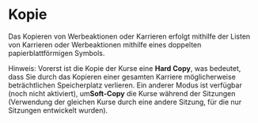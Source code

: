 
# Kopie

Das Kopieren von Werbeaktionen oder Karrieren erfolgt mithilfe der Listen von Karrieren oder Werbeaktionen mithilfe eines doppelten papierblattförmigen Symbols.

Hinweis: Vorerst ist die Kopie der Kurse eine **Hard Copy**, was bedeutet, dass Sie durch das Kopieren einer gesamten Karriere möglicherweise beträchtlichen Speicherplatz verlieren. Ein anderer Modus ist verfügbar \(noch nicht aktiviert\), um**Soft-Copy** die Kurse während der Sitzungen \(Verwendung der gleichen Kurse durch eine andere Sitzung, für die nur Sitzungen entwickelt wurden\).